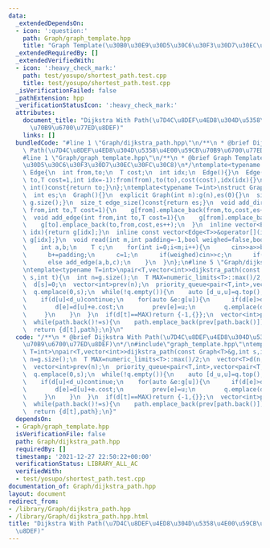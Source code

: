 ```yaml
---
data:
  _extendedDependsOn:
  - icon: ':question:'
    path: Graph/graph_template.hpp
    title: "Graph Template(\u30B0\u30E9\u30D5\u30C6\u30F3\u30D7\u30EC\u30FC\u30C8)"
  _extendedRequiredBy: []
  _extendedVerifiedWith:
  - icon: ':heavy_check_mark:'
    path: test/yosupo/shortest_path.test.cpp
    title: test/yosupo/shortest_path.test.cpp
  _isVerificationFailed: false
  _pathExtension: hpp
  _verificationStatusIcon: ':heavy_check_mark:'
  attributes:
    document_title: "Dijkstra With Path(\u7D4C\u8DEF\u4ED8\u304D\u5358\u4E00\u59CB\
      \u70B9\u6700\u77ED\u8DEF)"
    links: []
  bundledCode: "#line 1 \"Graph/dijkstra_path.hpp\"\n/**\n * @brief Dijkstra With\
    \ Path(\u7D4C\u8DEF\u4ED8\u304D\u5358\u4E00\u59CB\u70B9\u6700\u77ED\u8DEF)\n*/\n\
    #line 1 \"Graph/graph_template.hpp\"\n/**\n * @brief Graph Template(\u30B0\u30E9\
    \u30D5\u30C6\u30F3\u30D7\u30EC\u30FC\u30C8)\n*/\ntemplate<typename T=int>\nstruct\
    \ Edge{\n  int from,to;\n  T cost;\n  int idx;\n  Edge(){}\n  Edge(int from,int\
    \ to,T cost=1,int idx=-1):from(from),to(to),cost(cost),idx(idx){}\n  operator\
    \ int()const{return to;}\n};\ntemplate<typename T=int>\nstruct Graph{\n  vector<vector<Edge<T>>>g;\n\
    \  int es;\n  Graph(){}\n  explicit Graph(int n):g(n),es(0){}\n  size_t size()const{return\
    \ g.size();}\n  size_t edge_size()const{return es;}\n  void add_directed_edge(int\
    \ from,int to,T cost=1){\n    g[from].emplace_back(from,to,cost,es++);\n  }\n\
    \  void add_edge(int from,int to,T cost=1){\n    g[from].emplace_back(from,to,cost,es);\n\
    \    g[to].emplace_back(to,from,cost,es++);\n  }\n  inline vector<Edge<T>>&operator[](int\
    \ idx){return g[idx];}\n  inline const vector<Edge<T>>&operator[](int idx)const{return\
    \ g[idx];}\n  void read(int m,int padding=-1,bool weighed=false,bool direct=false){\n\
    \    int a,b;\n    T c;\n    for(int i=0;i<m;i++){\n      cin>>a>>b;\n      a+=padding;\n\
    \      b+=padding;\n      c=1;\n      if(weighed)cin>>c;\n      if(direct)add_directed_edge(a,b,c);\n\
    \      else add_edge(a,b,c);\n    }\n  }\n};\n#line 5 \"Graph/dijkstra_path.hpp\"\
    \ntemplate<typename T=int>\npair<T,vector<int>>dijkstra_path(const Graph<T>&g,int\
    \ s,int t){\n  int n=g.size();\n  T MAX=numeric_limits<T>::max()/2;\n  vector<T>d(n,MAX);\n\
    \  d[s]=0;\n  vector<int>prev(n);\n  priority_queue<pair<T,int>,vector<pair<T,int>>,greater<pair<T,int>>>q;\n\
    \  q.emplace(0,s);\n  while(!q.empty()){\n    auto [d_u,u]=q.top();q.pop();\n\
    \    if(d[u]<d_u)continue;\n    for(auto &e:g[u]){\n      if(d[e]>d[u]+e.cost){\n\
    \        d[e]=d[u]+e.cost;\n        prev[e]=u;\n        q.emplace(d[e],e);\n \
    \     }\n    }\n  }\n  if(d[t]==MAX)return {-1,{}};\n  vector<int>path;\n  path.emplace_back(t);\n\
    \  while(path.back()!=s){\n    path.emplace_back(prev[path.back()]);\n  }\n  reverse(path.begin(),path.end());\n\
    \  return {d[t],path};\n}\n"
  code: "/**\n * @brief Dijkstra With Path(\u7D4C\u8DEF\u4ED8\u304D\u5358\u4E00\u59CB\
    \u70B9\u6700\u77ED\u8DEF)\n*/\n#include\"graph_template.hpp\"\ntemplate<typename\
    \ T=int>\npair<T,vector<int>>dijkstra_path(const Graph<T>&g,int s,int t){\n  int\
    \ n=g.size();\n  T MAX=numeric_limits<T>::max()/2;\n  vector<T>d(n,MAX);\n  d[s]=0;\n\
    \  vector<int>prev(n);\n  priority_queue<pair<T,int>,vector<pair<T,int>>,greater<pair<T,int>>>q;\n\
    \  q.emplace(0,s);\n  while(!q.empty()){\n    auto [d_u,u]=q.top();q.pop();\n\
    \    if(d[u]<d_u)continue;\n    for(auto &e:g[u]){\n      if(d[e]>d[u]+e.cost){\n\
    \        d[e]=d[u]+e.cost;\n        prev[e]=u;\n        q.emplace(d[e],e);\n \
    \     }\n    }\n  }\n  if(d[t]==MAX)return {-1,{}};\n  vector<int>path;\n  path.emplace_back(t);\n\
    \  while(path.back()!=s){\n    path.emplace_back(prev[path.back()]);\n  }\n  reverse(path.begin(),path.end());\n\
    \  return {d[t],path};\n}"
  dependsOn:
  - Graph/graph_template.hpp
  isVerificationFile: false
  path: Graph/dijkstra_path.hpp
  requiredBy: []
  timestamp: '2021-12-27 22:50:22+00:00'
  verificationStatus: LIBRARY_ALL_AC
  verifiedWith:
  - test/yosupo/shortest_path.test.cpp
documentation_of: Graph/dijkstra_path.hpp
layout: document
redirect_from:
- /library/Graph/dijkstra_path.hpp
- /library/Graph/dijkstra_path.hpp.html
title: "Dijkstra With Path(\u7D4C\u8DEF\u4ED8\u304D\u5358\u4E00\u59CB\u70B9\u6700\u77ED\
  \u8DEF)"
---
```

